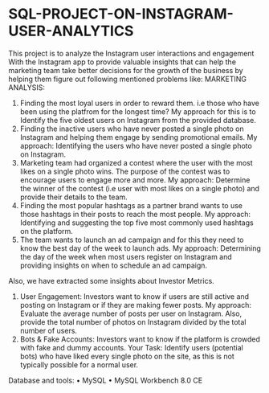 # SQL-PROJECT-ON-INSTAGRAM-USER-ANALYTICS
This project is to analyze the Instagram user interactions and engagement 
With the Instagram app to provide valuable insights that can help the marketing team take better decisions for the growth of the business by helping them figure out following mentioned problems like:
MARKETING ANALYSIS:
1.	Finding the most loyal users in order to reward them. i.e those who have been using the platfrom for the longest time?
My approach for this is to Identify the five oldest users on Instagram from the provided database.
2.	Finding the inactive users who have never posted a single photo on Instagram and helping them engage by sending promotional emails.
My approach: Identifying the users who have never posted a single photo on Instagram.
3.	Marketing team had organized a contest where the user with the most likes on a single photo wins. The purpose of the contest was to encourage users to engage more and more.
My approach: Determine the winner of the contest (i.e user with most likes on a single photo) and provide their details to the team.
4.	Finding the most popular hashtags as a partner brand wants to use those hashtags in their posts to reach the most people.
My approach: Identifying and suggesting the top five most commonly used hashtags on the platform.
5.	The team wants to launch an ad campaign and for this they need to know the best day of the week to launch ads.
My approach: Determining the day of the week when most users register on Instagram and providing insights on when to schedule an ad campaign.


Also, we have extracted some insights about Investor Metrics.
1.	User Engagement: Investors want to know if users are still active and posting on Instagram or if they are making fewer posts.
My approach: Evaluate the average number of posts per user on Instagram. Also, provide the total number of photos on Instagram divided by the total number of users.
2.	Bots & Fake Accounts: Investors want to know if the platform is crowded with fake and dummy accounts.
Your Task: Identify users (potential bots) who have liked every single photo on the site, as this is not typically possible for a normal user.

Database and tools:
•	MySQL
•	MySQL Workbench 8.0 CE

